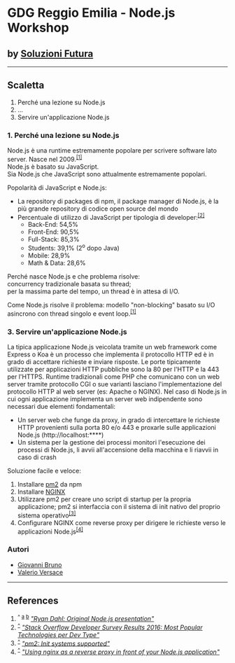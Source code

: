 # GDG Reggio Emilia - Node.js Workshop #
## by [Soluzioni Futura](https://www.soluzionifutura.it/) ##

* * *

## Scaletta ##

1. Perché una lezione su Node.js
2. ...
3. Servire un'applicazione Node.js


### 1. Perché una lezione su Node.js
Node.js è una runtime estremamente popolare per scrivere software lato server. Nasce nel 2009.<sup id="ref1">[[1]](#fn1)</sup>  
Node.js è basato su JavaScript.  
Sia Node.js che JavaScript sono attualmente estremamente popolari.

Popolarità di JavaScript e Node.js:
* La repository di packages di npm, il package manager di Node.js, è la più grande repository di codice open source del mondo
* Percentuale di utilizzo di JavaScript per tipologia di developer:<sup id="ref2">[[2]](#fn2)</sup>
    * Back-End: 54,5%
    * Front-End: 90,5%
    * Full-Stack: 85,3%
    * Students: 39,1% (2<sup>o</sup> dopo Java)
    * Mobile: 28,9%
    * Math & Data: 28,6% 

Perché nasce Node.js e che problema risolve:  
concurrency tradizionale basata su thread;  
per la massima parte del tempo, un thread è in attesa di I/O.  

Come Node.js risolve il problema: modello "non-blocking" basato su I/O asincrono con thread singolo e event loop.<sup id="ref3">[[1]](#fn1)</sup>  

### 3. Servire un'applicazione Node.js
La tipica applicazione Node.js veicolata tramite un web framework come Express o Koa è un processo che implementa il protocollo HTTP ed è in grado di accettare richieste e inviare risposte.
Le porte tipicamente utilizzate per applicazioni HTTP pubbliche sono la 80 per l'HTTP e la 443 per l'HTTPS.
Runtime tradizionali come PHP che comunicano con un web server tramite protocollo CGI o sue varianti lasciano l'implementazione del protocollo HTTP al web server (es: Apache o NGINX).
Nel caso di Node.js in cui ogni applicazione implementa un server web indipendente sono necessari due elementi fondamentali:
* Un server web che funge da proxy, in grado di intercettare le richieste HTTP provenienti sulla porta 80 e/o 443 e proxarle sulle applicazioni Node.js (http://localhost:****)
* Un sistema per la gestione dei processi monitori l'esecuzione dei processi di Node.js, li avvii all'accensione della macchina e li riavvii in caso di crash

Soluzione facile e veloce:
1. Installare [pm2](http://pm2.keymetrics.io/) da npm
2. Installare [NGINX](https://www.nginx.com/)
2. Utilizzare pm2 per creare uno script di startup per la propria applicazione; pm2 si interfaccia con il sistema di init nativo del proprio sistema operativo<sup id="ref4">[[3]](#fn3)</sup>
3. Configurare NGINX come reverse proxy per dirigere le richieste verso le applicazioni Node.js<sup id="ref5">[[4]](#fn4)</sup>

### Autori ###
* [Giovanni Bruno](https://www.facebook.com/giovanni.bruno)
* [Valerio Versace](https://www.facebook.com/valce)

* * *

## References ##
1. <sup>^ [a](#ref1) [b](#ref3)</sup> <cite id="fn1">["Ryan Dahl: Original Node.js presentation"](https://www.youtube.com/watch?v=ztspvPYybIY)
2. <sup>[^](#ref2)</sup> <cite id="fn2">["Stack Overflow Developer Survey Results 2016: Most Popular Technologies per Dev Type"](http://stackoverflow.com/insights/survey/2016#most-popular-technologies-per-occupation)
3. <sup>[^](#ref4)</sup> <cite id="fn3">["pm2: Init systems supported"](http://pm2.keymetrics.io/docs/usage/startup/#init-systems-supported)
4. <sup>[^](#ref5)</sup> <cite id="fn4">["Using nginx as a reverse proxy in front of your Node.js application"](http://www.nikola-breznjak.com/blog/javascript/nodejs/using-nginx-as-a-reverse-proxy-in-front-of-your-node-js-application/)
